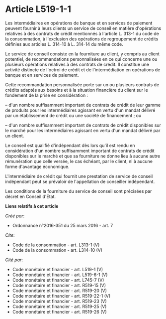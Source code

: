 # Article L519-1-1

Les intermédiaires en opérations de banque et en services de paiement peuvent fournir à leurs clients un service de conseil
en matière d'opérations relatives à des contrats de crédit mentionnés à l'article L. 313-1 du code de la consommation, à
l'exclusion des opérations de regroupement de crédits définies aux articles L. 314-10 à L. 314-14 du même code. 

Le service de conseil consiste en la fourniture au client, y compris au client potentiel, de recommandations personnalisées
en ce qui concerne une ou plusieurs opérations relatives à des contrats de crédit. Il constitue une activité distincte de
l'octroi de crédit et de l'intermédiation en opérations de banque et en services de paiement. 

Cette recommandation personnalisée porte sur un ou plusieurs contrats de crédits adaptés aux besoins et à la situation
financière du client sur le fondement de la prise en considération : 

– d'un nombre suffisamment important de contrats de crédit de leur gamme de produits pour les intermédiaires agissant en
vertu d'un mandat délivré par un établissement de crédit ou une société de financement ; ou 

– d'un nombre suffisamment important de contrats de crédit disponibles sur le marché pour les intermédiaires agissant en
vertu d'un mandat délivré par un client. 

Le conseil est qualifié d'indépendant dès lors qu'il est rendu en considération d'un nombre suffisamment important de
contrats de crédit disponibles sur le marché et que sa fourniture ne donne lieu à aucune autre rémunération que celle versée,
le cas échéant, par le client, ni à aucune forme d'avantage économique. 

L'intermédiaire de crédit qui fournit une prestation de service de conseil indépendant peut se prévaloir de l'appellation de
conseiller indépendant. 

Les conditions de la fourniture du service de conseil sont précisées par décret en Conseil d'Etat.

**Liens relatifs à cet article**

_Créé par_:

  - Ordonnance n°2016-351 du 25 mars 2016 - art. 7

_Cite_:

  - Code de la consommation - art. L313-1 (V)
  - Code de la consommation - art. L314-10 (V)

_Cité par_:

  - Code monétaire et financier - art. L519-1 (V)
  - Code monétaire et financier - art. L519-6-1 (V)
  - Code monétaire et financier - art. L745-7 (V)
  - Code monétaire et financier - art. R519-15 (V)
  - Code monétaire et financier - art. R519-20 (V)
  - Code monétaire et financier - art. R519-22-1 (V)
  - Code monétaire et financier - art. R519-23 (V)
  - Code monétaire et financier - art. R519-25 (V)
  - Code monétaire et financier - art. R519-26 (V)
